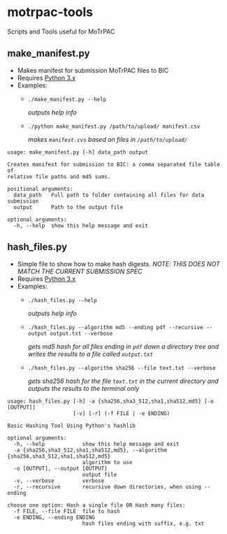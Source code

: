 # motrpac-tools
Scripts and Tools useful for MoTrPAC

## make_manifest.py

- Makes manifest for submission MoTrPAC files to  BIC
- Requires [Python 3.x](https://www.python.org)
- Examples:
    - `./make_manifest.py --help`

       _outputs help info_


  - `./python make_manifest.py /path/to/upload/ manifest.csv`

     _makes `manifest.cvs` based on files in `/path/to/upload/`_

```
usage: make_manifest.py [-h] data_path output

Creates manifest for submission to BIC: a comma separated file table of
relative file paths and md5 sums.

positional arguments:
  data_path   Full path to folder containing all files for data submission
  output      Path to the output file

optional arguments:
  -h, --help  show this help message and exit
```


## hash_files.py

- Simple file to show how to make hash digests. _NOTE: THIS DOES NOT MATCH THE CURRENT SUBMISSION SPEC_
- Requires [Python 3.x](https://www.python.org)
- Examples:
    - `./hash_files.py --help`

       _outputs help info_

  - `./hash_files.py --algorithm md5 --ending pdf --recursive --output output.txt --verbose`

     _gets md5 hash for all files ending in `pdf` down a directory tree and writes the results to a file called `output.txt`_

  - `./hash_files.py --algorithm sha256 --file text.txt --verbose`

     _gets sha256 hash for the file `text.txt` in the current directory and outputs the results to the terminal only_

```
usage: hash_files.py [-h] -a {sha256,sha3_512,sha1,sha512,md5} [-o [OUTPUT]]
                     [-v] [-r] (-f FILE | -e ENDING)

Basic Hashing Tool Using Python's hashlib

optional arguments:
  -h, --help            show this help message and exit
  -a {sha256,sha3_512,sha1,sha512,md5}, --algorithm {sha256,sha3_512,sha1,sha512,md5}
                        algorithm to use
  -o [OUTPUT], --output [OUTPUT]
                        output file
  -v, --verbose         verbose
  -r, --recursive       recursive down directories, when using --ending

choose one option: Hash a single file OR Hash many files:
  -f FILE, --file FILE  file to hash
  -e ENDING, --ending ENDING
                        hash files ending with suffix, e.g. txt
```
